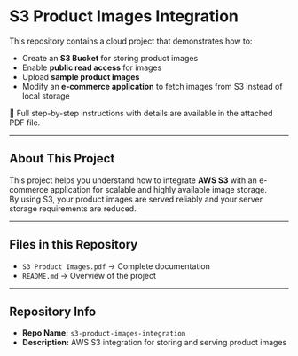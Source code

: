 # S3 Product Images Integration

This repository contains a cloud project that demonstrates how to:

- Create an **S3 Bucket** for storing product images
- Enable **public read access** for images
- Upload **sample product images**
- Modify an **e-commerce application** to fetch images from S3 instead of local storage

📄 Full step-by-step instructions with details are available in the attached PDF file.

---

## About This Project
This project helps you understand how to integrate **AWS S3** with an e-commerce application for scalable and highly available image storage.  
By using S3, your product images are served reliably and your server storage requirements are reduced.

---

## Files in this Repository
- `S3 Product Images.pdf` → Complete documentation  
- `README.md` → Overview of the project  

---

## Repository Info
- **Repo Name:** `s3-product-images-integration`  
- **Description:** AWS S3 integration for storing and serving product images
